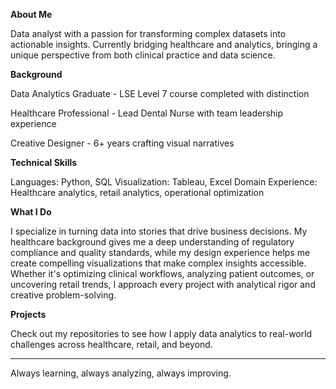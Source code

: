 **About Me**

Data analyst with a passion for transforming complex datasets into actionable insights. Currently bridging healthcare and analytics, bringing a unique perspective from both clinical practice and data science.


**Background**

Data Analytics Graduate - LSE Level 7 course completed with distinction

Healthcare Professional - Lead Dental Nurse with team leadership experience

Creative Designer - 6+ years crafting visual narratives


**Technical Skills**

Languages: Python, SQL
Visualization: Tableau, Excel
Domain Experience: Healthcare analytics, retail analytics, operational optimization


**What I Do**

I specialize in turning data into stories that drive business decisions. My healthcare background gives me a deep understanding of regulatory compliance and quality standards, while my design experience helps me create compelling visualizations that make complex insights accessible.
Whether it's optimizing clinical workflows, analyzing patient outcomes, or uncovering retail trends, I approach every project with analytical rigor and creative problem-solving.


**Projects**

Check out my repositories to see how I apply data analytics to real-world challenges across healthcare, retail, and beyond.


____________________________________________________
Always learning, always analyzing, always improving.
